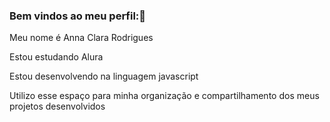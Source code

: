 ### Bem vindos ao meu perfil:💜

Meu nome é Anna Clara Rodrigues 

Estou estudando Alura 

Estou desenvolvendo na linguagem javascript
 
Utilizo esse espaço para minha organização e compartilhamento dos meus projetos desenvolvidos
